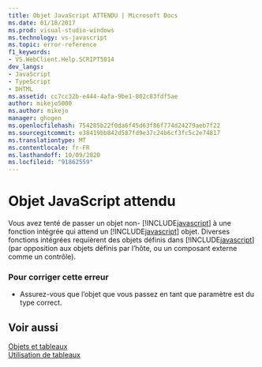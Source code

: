```yaml
---
title: Objet JavaScript ATTENDU | Microsoft Docs
ms.date: 01/18/2017
ms.prod: visual-studio-windows
ms.technology: vs-javascript
ms.topic: error-reference
f1_keywords:
- VS.WebClient.Help.SCRIPT5014
dev_langs:
- JavaScript
- TypeScript
- DHTML
ms.assetid: cc7cc32b-e444-4afa-9be1-802c83fdf5ae
author: mikejo5000
ms.author: mikejo
manager: ghogen
ms.openlocfilehash: 754285b22f0da6f45d63f86f774d24279aeb7f22
ms.sourcegitcommit: e38419bb842d587fd9e37c24b6cf3fc5c2e74817
ms.translationtype: MT
ms.contentlocale: fr-FR
ms.lasthandoff: 10/09/2020
ms.locfileid: "91862559"
---
```

# <a name="javascript-object-expected"></a>Objet JavaScript attendu
Vous avez tenté de passer un objet non- [!INCLUDE[javascript](../../javascript/includes/javascript-md.md)] à une fonction intégrée qui attend un [!INCLUDE[javascript](../../javascript/includes/javascript-md.md)] objet. Diverses fonctions intégrées requièrent des objets définis dans [!INCLUDE[javascript](../../javascript/includes/javascript-md.md)] (par opposition aux objets définis par l’hôte, ou un composant externe comme un contrôle).  
  
### <a name="to-correct-this-error"></a>Pour corriger cette erreur  
  
- Assurez-vous que l’objet que vous passez en tant que paramètre est du type correct.  
  
## <a name="see-also"></a>Voir aussi  
 [Objets et tableaux](https://developer.mozilla.org/docs/Learn/JavaScript/Objects)   
 [Utilisation de tableaux](https://developer.mozilla.org/docs/Learn/JavaScript/First_steps/Arrays)